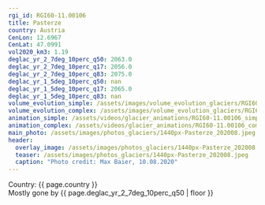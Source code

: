 ```yaml
---
rgi_id: RGI60-11.00106
title: Pasterze
country: Austria
CenLon: 12.6967
CenLat: 47.0991
vol2020_km3: 1.19
deglac_yr_2_7deg_10perc_q50: 2063.0
deglac_yr_2_7deg_10perc_q17: 2056.0
deglac_yr_2_7deg_10perc_q83: 2075.0
deglac_yr_1_5deg_10perc_q50: nan
deglac_yr_1_5deg_10perc_q17: 2065.0
deglac_yr_1_5deg_10perc_q83: nan
volume_evolution_simple: /assets/images/volume_evolution_glaciers/RGI60-11.00106_simple_en.png
volume_evolution_complex: /assets/images/volume_evolution_glaciers/RGI60-11.00106_complex_en.png
animation_simple: /assets/videos/glacier_animations/RGI60-11.00106_simple_en.mp4
animation_complex: /assets/videos/glacier_animations/RGI60-11.00106_complex_en.mp4
main_photo: /assets/images/photos_glaciers/1440px-Pasterze_202008.jpeg
header:
  overlay_image: /assets/images/photos_glaciers/1440px-Pasterze_202008.jpeg
  teaser: /assets/images/photos_glaciers/1440px-Pasterze_202008.jpeg
  caption: "Photo credit: Max Baier, 10.08.2020"
---
```

Country: {{ page.country }}  <br>Mostly gone by {{ page.deglac_yr_2_7deg_10perc_q50 | floor }}
